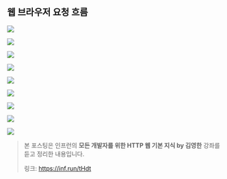 ## 웹 브라우저 요청 흐름



![](https://lh3.googleusercontent.com/5zhVBHt5FcbZh8G5sZz0b26SzTLcstLptWEIu0hP0v4sYmq9H1vNxL2CUQRMTUi2hit-RJZGdmGHw2GXikUq4U3vbqYaXtxhsSTgsU-sF4omENwlvBhY52f9X3AjDZ6PplZOCG1x)



![](https://lh3.googleusercontent.com/nOnYY1AKzn8b4WbQa3SvCbYqhjl9zJlesv0z6ghmL3Za2Bcf7MFaW5JiQ1pw6JWmzCzZRSkVkqLlsD7gqcZJjsiIE_CYW7WTlLYUALBub9QsVhRRprPIZy2DoMG7Ry7QPeQnUNS8)



![](https://lh4.googleusercontent.com/QZN4ixsz0gYk2cVlWt8GCqwJmZgTe1348ruQowXl-IOnkQLmTk1RS88aDsDNqF5MUkYjvRI_5OFRaUBJJsXixyJEFyhvMh7bxyN1t8HpTersWChUCN-VGpa8Wlq27dyb67RORHho)



![](https://lh3.googleusercontent.com/BohreCvvMTnRpPBacZYz7QZiwmd2GRdg_MztAVbhtoBRDY3bRvoEwXEWHQsNQJ49vUmf_cjv5YeS-u2DpPP3I6nuXmFNxspTdRljIs1NQuSmsJQUSaPkCVq6b4iJnz1nXLsszzKM)



![](https://lh5.googleusercontent.com/lwA837sS5M6j4AGZ_3hm2jNUajemr21EcQrNeG1zyxbxVXNhTPH9C5cVD3-pjItMmXNhGOj788cnW_MfPqTIrcVP7DarSMLxuE7AXFnR37GW9WXWlibJ3f51YgvJVdPqo-Z9MwTN)



![](https://lh5.googleusercontent.com/0RQx0ZYtgWjGtKC8m2cXmWS9jkSy-OZJ0uL06KEoPF_fACupvhbOv1oIqge6uKk9TvR7HfLe4whgrXl69KaUA1JRa_dYy1qPH9hoM1cUyxlpXuFSoBgK3q3YqcC77mZK2WYq7Ef2)





![](https://lh3.googleusercontent.com/BJUxnbXFEhctfccqUL7c7qils-zwsX0aGukSO1iHquIohuEF2lQE1afNGRDJEF9ocO5rhYfTVmFThXya3tg8cWj4VcjKmD62dz_mDrRuGzdnro8uZUyL1cpup0YbY-pyaHTU9Bkj)



![](https://lh3.googleusercontent.com/M5nupc2T1BheRFr10JHttmrJp4ba2KLxcN6UVomp-zRfPw5UTk4lil3VavovoswV5AUseC_IFl7UjTcOuPQ-E666DwSeOlIY7NW06QPUYNwEF2FWSH_rX-E9I6o8U64EtLRP8yoL)





![](https://lh6.googleusercontent.com/NxUQZquL20huYC9ua9mBlhTs0WBB_c47c4C8Gy85np-iR-rIxzvnOfYFbmWCTatmpT90kNRbgTR4qmDThPEbTqj6VF5NrVOt8xULL2kYWryrrIeiMCXEcc1za-bUZqV0xxgzFiee)









> 본 포스팅은 인프런의 **모든 개발자를 위한 HTTP 웹 기본 지식 by 김영한** 강좌를 듣고 정리한 내용입니다. 
>
> 링크: https://inf.run/tHdt